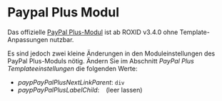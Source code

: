 # Paypal Plus Modul

Das offizielle [PayPal Plus-Modul](http://exchange.oxid-esales.com/de/en/Bestellprozess-und-Versand/Bezahlung/PayPal-PLUS-2-0-3-Stable-EE-PE-4-9-x-5-2-x.html) ist ab ROXID v3.4.0 ohne Template-Anpassungen nutzbar.

Es sind jedoch zwei kleine Änderungen in den Moduleinstellungen des PayPal Plus-Moduls nötig. Ändern Sie im Abschnitt *PayPal Plus Templateeinstellungen* die folgenden Werte:

- *paypPayPalPlusNextLinkParent*: `div`
- *paypPayPalPlusLabelChild*: ` ` (leer lassen)

